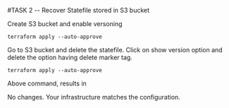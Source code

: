 #TASK 2 -- Recover Statefile stored in S3 bucket

Create S3 bucket and enable versoning

```
terraform apply --auto-approve

```

Go to S3 bucket and delete the statefile. Click on show version option and delete the option having delete marker tag.

```
terraform apply --auto-approve

```

Above command, results in

No changes. Your infrastructure matches the configuration.